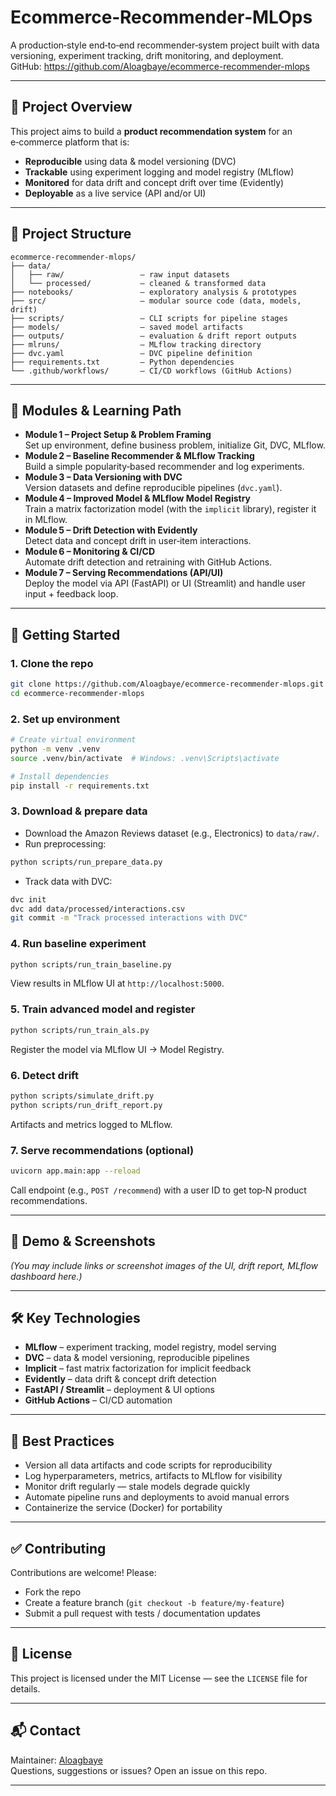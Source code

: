
# Ecommerce‑Recommender‑MLOps  
A production‑style end‑to‑end recommender‑system project built with data versioning, experiment tracking, drift monitoring, and deployment.  
GitHub: https://github.com/Aloagbaye/ecommerce-recommender-mlops  

---

## 🎯 Project Overview  
This project aims to build a **product recommendation system** for an e‑commerce platform that is:  
- **Reproducible** using data & model versioning (DVC)  
- **Trackable** using experiment logging and model registry (MLflow)  
- **Monitored** for data drift and concept drift over time (Evidently)  
- **Deployable** as a live service (API and/or UI)  

---

## 📁 Project Structure  
```
ecommerce-recommender-mlops/
├── data/
│   ├── raw/                 – raw input datasets  
│   └── processed/           – cleaned & transformed data  
├── notebooks/               – exploratory analysis & prototypes  
├── src/                     – modular source code (data, models, drift)  
├── scripts/                 – CLI scripts for pipeline stages  
├── models/                  – saved model artifacts  
├── outputs/                 – evaluation & drift report outputs  
├── mlruns/                  – MLflow tracking directory  
├── dvc.yaml                 – DVC pipeline definition  
├── requirements.txt         – Python dependencies  
└── .github/workflows/       – CI/CD workflows (GitHub Actions)  
```

---

## 🧭 Modules & Learning Path  
- **Module 1 – Project Setup & Problem Framing**  
  Set up environment, define business problem, initialize Git, DVC, MLflow.  
- **Module 2 – Baseline Recommender & MLflow Tracking**  
  Build a simple popularity‑based recommender and log experiments.  
- **Module 3 – Data Versioning with DVC**  
  Version datasets and define reproducible pipelines (`dvc.yaml`).  
- **Module 4 – Improved Model & MLflow Model Registry**  
  Train a matrix factorization model (with the `implicit` library), register it in MLflow.  
- **Module 5 – Drift Detection with Evidently**  
  Detect data and concept drift in user‑item interactions.  
- **Module 6 – Monitoring & CI/CD**  
  Automate drift detection and retraining with GitHub Actions.  
- **Module 7 – Serving Recommendations (API/UI)**  
  Deploy the model via API (FastAPI) or UI (Streamlit) and handle user input + feedback loop.

---

## 🔧 Getting Started  

### 1. Clone the repo  
```bash
git clone https://github.com/Aloagbaye/ecommerce-recommender-mlops.git  
cd ecommerce-recommender-mlops  
```  

### 2. Set up environment  
```bash
# Create virtual environment
python -m venv .venv  
source .venv/bin/activate  # Windows: .venv\Scripts\activate

# Install dependencies
pip install -r requirements.txt  
```  

### 3. Download & prepare data  
- Download the Amazon Reviews dataset (e.g., Electronics) to `data/raw/`.  
- Run preprocessing:  
```bash
python scripts/run_prepare_data.py  
```  
- Track data with DVC:  
```bash
dvc init  
dvc add data/processed/interactions.csv  
git commit -m "Track processed interactions with DVC"  
```  

### 4. Run baseline experiment  
```bash
python scripts/run_train_baseline.py  
```  
View results in MLflow UI at `http://localhost:5000`.

### 5. Train advanced model and register  
```bash
python scripts/run_train_als.py  
```  
Register the model via MLflow UI → Model Registry.

### 6. Detect drift  
```bash
python scripts/simulate_drift.py  
python scripts/run_drift_report.py  
```  
Artifacts and metrics logged to MLflow.

### 7. Serve recommendations (optional)  
```bash
uvicorn app.main:app --reload  
```  
Call endpoint (e.g., `POST /recommend`) with a user ID to get top‑N product recommendations.

---

## 🎥 Demo & Screenshots  
*(You may include links or screenshot images of the UI, drift report, MLflow dashboard here.)*

---

## 🛠 Key Technologies  
- **MLflow** – experiment tracking, model registry, model serving  
- **DVC** – data & model versioning, reproducible pipelines  
- **Implicit** – fast matrix factorization for implicit feedback  
- **Evidently** – data drift & concept drift detection  
- **FastAPI / Streamlit** – deployment & UI options  
- **GitHub Actions** – CI/CD automation  

---

## 🧠 Best Practices  
- Version all data artifacts and code scripts for reproducibility  
- Log hyperparameters, metrics, artifacts to MLflow for visibility  
- Monitor drift regularly — stale models degrade quickly  
- Automate pipeline runs and deployments to avoid manual errors  
- Containerize the service (Docker) for portability  

---

## ✅ Contributing  
Contributions are welcome! Please:  
- Fork the repo  
- Create a feature branch (`git checkout -b feature/my‑feature`)  
- Submit a pull request with tests / documentation updates  

---

## 📝 License  
This project is licensed under the MIT License — see the `LICENSE` file for details.

---

## 📬 Contact  
Maintainer: [Aloagbaye](https://github.com/Aloagbaye)  
Questions, suggestions or issues? Open an issue on this repo.

---
